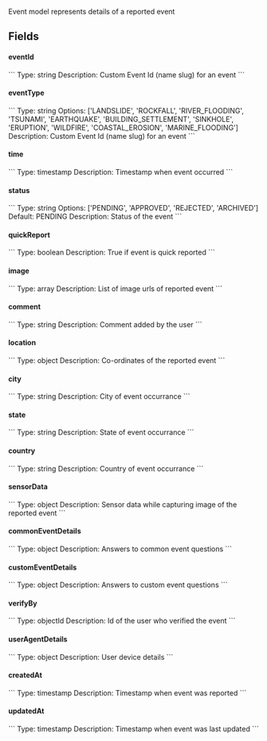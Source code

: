 Event model represents details of a reported event
<h2>Fields</h2>
<h4>eventId</h4>
```
Type: string
Description: Custom Event Id (name slug) for an event
```
<h4>eventType</h4>
```
Type: string
Options: ['LANDSLIDE', 'ROCKFALL', 'RIVER_FLOODING', 'TSUNAMI', 'EARTHQUAKE', 'BUILDING_SETTLEMENT', 'SINKHOLE', 'ERUPTION', 'WILDFIRE', 'COASTAL_EROSION', 'MARINE_FLOODING']
Description: Custom Event Id (name slug) for an event
```
<h4>time</h4>
```
Type: timestamp
Description: Timestamp when event occurred
```
<h4>status</h4>
```
Type: string
Options: ['PENDING', 'APPROVED', 'REJECTED', 'ARCHIVED']
Default: PENDING
Description: Status of the event
```
<h4>quickReport</h4>
```
Type: boolean
Description: True if event is quick reported
```
<h4>image</h4>
```
Type: array
Description: List of image urls of reported event
```
<h4>comment</h4>
```
Type: string
Description: Comment added by the user
```
<h4>location</h4>
```
Type: object
Description: Co-ordinates of the reported event
```
<h4>city</h4>
```
Type: string
Description: City of event occurrance
```
<h4>state</h4>
```
Type: string
Description: State of event occurrance
```
<h4>country</h4>
```
Type: string
Description: Country of event occurrance
```
<h4>sensorData</h4>
```
Type: object
Description: Sensor data while capturing image of the reported event
```
<h4>commonEventDetails</h4>
```
Type: object
Description: Answers to common event questions
```
<h4>customEventDetails</h4>
```
Type: object
Description: Answers to custom event questions
```
<h4>verifyBy</h4>
```
Type: objectId
Description: Id of the user who verified the event
```
<h4>userAgentDetails</h4>
```
Type: object
Description: User device details
```
<h4>createdAt</h4>
```
Type: timestamp
Description: Timestamp when event was reported
```
<h4>updatedAt</h4>
```
Type: timestamp
Description: Timestamp when event was last updated
```
